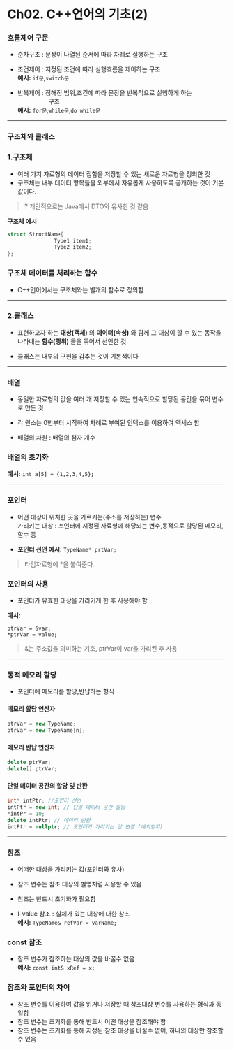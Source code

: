 # Ch02. C++언어의 기초(2)

### **흐름제어 구문**
- 순차구조 : 문장이 나열된 순서에 따라 차례로 실행하는 구조
- 조건제어 : 지정된 조건에 따라 실행흐름을 제어하는 구조  
**예시:** `if문`,`switch문` 

- 반복제어 : 정해진 범위,조건에 따라 문장을 반복적으로 실행하게 하는 <br/> 
&nbsp;&nbsp;&nbsp;&nbsp;&nbsp;&nbsp;&nbsp;&nbsp;&nbsp;&nbsp;&nbsp;&nbsp;&nbsp;&nbsp;&nbsp;&nbsp;&nbsp;   구조 <br/>
 **예시:** `for문`,`while문`,`do while문`

---

### **구조체와 클래스**

### **1.구조체**
- 여러 가지 자료형의 데이터 집합을 저장할 수 있는 새로운 자료형을 정의한 것
- 구조체는 내부 데이터 항목들을 외부에서 자유롭게 사용하도록 공개하는 것이 기본값이다.  
>? 개인적으로는 Java에서 DTO와 유사한 것 같음

**구조체 예시**

```cpp
struct StructName{
               Type1 item1;
               Type2 item2;
};
```

### **구조체 데이터를 처리하는 함수**
- C++언어에서는 구조체와는 별개의 함수로 정의함
---
### **2.클래스**

- 표현하고자 하는 **대상(객체)** 의 **데이터(속성)** 와 함께 그 대상이 할 수 있는 동작을 나타내는 **함수(행위)** 들을 묶어서 선언한 것

- 클래스는 내부의 구현을 감추는 것이 기본적이다

---

### **배열**

- 동일한 자료형의 값을 여러 개 저장할 수 있는 연속적으로 할당된 공간을 묶어 변수로 만든 것

- 각 원소는 0번부터 시작하여 차례로 부여된 인덱스를 이용하여 엑세스 함

- 배열의 차원 : 배열의 첨자 개수 


### **배열의 초기화**
**예시:** `int a[5] = {1,2,3,4,5};`

---
### **포인터**

- 어떤 대상이 위치한 곳을 가르키는(주소를 저장하는) 변수 <br/>
가리키는 대상 : 포인터에 지정된 자료형에 해당되는 변수,동적으로 할당된 메모리,함수 등

- **포인터 선언 예시:** `TypeName* prtVar;`
>타입자료형에 *을 붙여준다. 

### **포인터의 사용**
- 포인터가 유효한 대상을 가리키게 한 후 사용해야 함

**예시:**  
```
ptrVar = &var;
*ptrVar = value;
```
>&는 주소값을 의미하는 기호, ptrVar이 var을 가리킨 후 사용

---

### **동적 메모리 할당**

- 포인터에 메모리를 할당,반납하는 형식
            

#### 메모리 할당 연산자
``` cpp
ptrVar = new TypeName;
ptrVar = new TypeName[n];
```

#### 메모리 반납 연산자
```cpp
delete ptrVar;
delete[] ptrVar;
```

#### 단일 데이터 공간의 할당 및 반환
```cpp
int* intPtr; //포인터 선언
intPtr = new int; // 단일 데이터 공간 할당
*intPr = 10; 
delete intPtr; // 데이터 반환
intPtr = nullptr; // 포인터가 가리키는 값 변경 (예외방지)
```
---
### **참조**

- 어떠한 대상을 가리키는 값(포인터와 유사)

- 참조 변수는 참조 대상의 별명처럼 사용할 수 있음

- 참조는 반드시 초기화가 필요함

- I-value 참조 : 실체가 있는 대상에 대한 참조
<br/>**예시:** `TypeName& refVar = varName;`


### **const 참조**

- 참조 변수가 참조하는 대상의 값을 바꿀수 없음
<br/>**예시:** `const int& xRef = x;`


### **참조와 포인터의 차이**

- 참조 변수를 이용하여 값을 읽거나 저장할 때 참조대상 변수를 사용하는 형식과 동일함
- 참조 변수는 초기화를 통해 반드시 어떤 대상을 참조해야 함
- 참조 변수는 초기화를 통해 지정된 참조 대상을 바꿀수 없어, 하나의 대상만 참조할 수 있음
